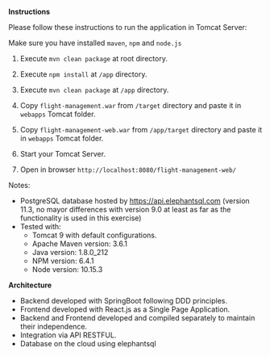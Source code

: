 **Instructions**

Please follow these instructions to run the application in Tomcat Server:

Make sure you have installed ``maven``, ``npm`` and ``node.js``

1. Execute ``mvn clean package`` at root directory.

2. Execute ``npm install`` at ``/app`` directory.

3. Execute ``mvn clean package`` at ``/app`` directory.

4. Copy ``flight-management.war`` from ``/target`` directory and paste it in ``webapps`` Tomcat folder.

5. Copy ``flight-management-web.war`` from ``/app/target`` directory and paste it in ``webapps`` Tomcat folder.

6. Start your Tomcat Server.

7. Open in browser ``http://localhost:8080/flight-management-web/``

Notes:

- PostgreSQL database hosted by https://api.elephantsql.com (version 11.3, no mayor differences with version 9.0 at least as far as the functionality is used in this exercise)
- Tested with:
    - Tomcat 9 with default configurations.
    - Apache Maven version: 3.6.1
    - Java version: 1.8.0_212
    - NPM version: 6.4.1
    - Node version: 10.15.3
    
**Architecture**

- Backend developed with SpringBoot following DDD principles.
- Frontend developed with React.js as a Single Page Application.
- Backend and Frontend developed and compiled separately to maintain their independence.
- Integration via API RESTFUL.
- Database on the cloud using elephantsql